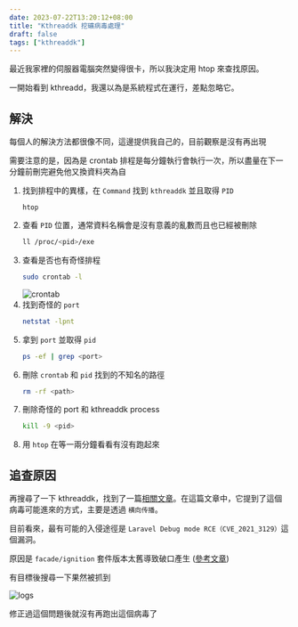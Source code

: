 ```yaml
---
date: 2023-07-22T13:20:12+08:00
title: "Kthreaddk 挖礦病毒處理"
draft: false
tags: ["kthreaddk"]
---
```

最近我家裡的伺服器電腦突然變得很卡，所以我決定用 htop 來查找原因。

一開始看到 kthreadd，我還以為是系統程式在運行，差點忽略它。

## 解決
每個人的解決方法都很像不同，這邊提供我自己的，目前觀察是沒有再出現

需要注意的是，因為是 crontab 排程是每分鐘執行會執行一次，所以盡量在下一分鐘前刪完避免他又換資料夾為自

1. 找到排程中的異樣，在 `Command` 找到 `kthreaddk` 並且取得 `PID`
    ```
    htop
    ```
2. 查看 `PID` 位置，通常資料名稱會是沒有意義的亂數而且也已經被刪除
    ```sh
    ll /proc/<pid>/exe
    ```
3. 查看是否也有奇怪排程
    ```sh
    sudo crontab -l
    ```
    ![crontab](../images/crontab.png)
4. 找到奇怪的 `port`
    ``` sh
    netstat -lpnt
    ```
5. 拿到 `port` 並取得 `pid`
    ``` sh
    ps -ef | grep <port>
    ```
6. 刪除 `crontab` 和 `pid` 找到的不知名的路徑
    ``` sh
    rm -rf <path>
    ```
7. 刪除奇怪的 port 和 kthreaddk process
    ``` sh
    kill -9 <pid>
    ```
8. 用 `htop` 在等一兩分鐘看看有沒有跑起來

## 追查原因

再搜尋了一下 kthreaddk，找到了一篇[相關文章](https://www.freebuf.com/articles/system/282954.html)。在這篇文章中，它提到了這個病毒可能進來的方式，主要是透過 `横向传播`。

目前看來，最有可能的入侵途徑是 `Laravel Debug mode RCE（CVE_2021_3129）`這個漏洞。

原因是 `facade/ignition` 套件版本太舊導致破口產生 ([參考文章](https://tyskill.github.io/posts/cve_2021_3129/))

有目標後搜尋一下果然被抓到

![logs](../images/logs.png)

修正過這個問題後就沒有再跑出這個病毒了
